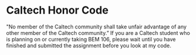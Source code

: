 # Caltech Honor Code

"No member of the Caltech community shall take unfair advantage of any other member of the Caltech community.” If you are a Caltech student who is planning on or currently taking BEM 106, please wait until you have finished and submitted the assignment before you look at my code.
